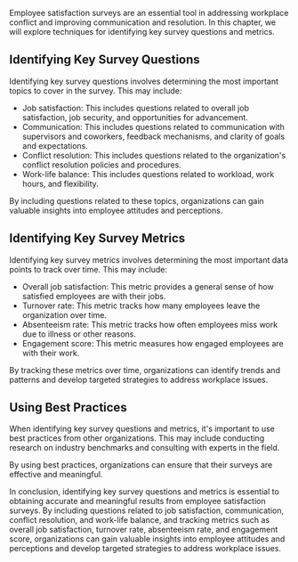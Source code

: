 
Employee satisfaction surveys are an essential tool in addressing workplace conflict and improving communication and resolution. In this chapter, we will explore techniques for identifying key survey questions and metrics.

Identifying Key Survey Questions
--------------------------------

Identifying key survey questions involves determining the most important topics to cover in the survey. This may include:

* Job satisfaction: This includes questions related to overall job satisfaction, job security, and opportunities for advancement.
* Communication: This includes questions related to communication with supervisors and coworkers, feedback mechanisms, and clarity of goals and expectations.
* Conflict resolution: This includes questions related to the organization's conflict resolution policies and procedures.
* Work-life balance: This includes questions related to workload, work hours, and flexibility.

By including questions related to these topics, organizations can gain valuable insights into employee attitudes and perceptions.

Identifying Key Survey Metrics
------------------------------

Identifying key survey metrics involves determining the most important data points to track over time. This may include:

* Overall job satisfaction: This metric provides a general sense of how satisfied employees are with their jobs.
* Turnover rate: This metric tracks how many employees leave the organization over time.
* Absenteeism rate: This metric tracks how often employees miss work due to illness or other reasons.
* Engagement score: This metric measures how engaged employees are with their work.

By tracking these metrics over time, organizations can identify trends and patterns and develop targeted strategies to address workplace issues.

Using Best Practices
--------------------

When identifying key survey questions and metrics, it's important to use best practices from other organizations. This may include conducting research on industry benchmarks and consulting with experts in the field.

By using best practices, organizations can ensure that their surveys are effective and meaningful.

In conclusion, identifying key survey questions and metrics is essential to obtaining accurate and meaningful results from employee satisfaction surveys. By including questions related to job satisfaction, communication, conflict resolution, and work-life balance, and tracking metrics such as overall job satisfaction, turnover rate, absenteeism rate, and engagement score, organizations can gain valuable insights into employee attitudes and perceptions and develop targeted strategies to address workplace issues.
